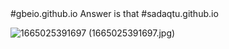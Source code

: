    <link rel="stylesheet"href="style.css">#gbeio.github.io 
Answer is that #sadaqtu.github.io

![1665025391697](https://user-images.githubusercontent.com/115899539/198184109-80c949ee-e652-4c2e-8d20-0af16a3a8882.jpg)
(1665025391697.jpg)
